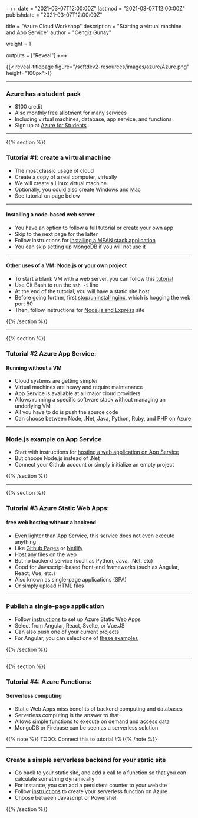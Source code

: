 +++
date = "2021-03-07T12:00:00Z"
lastmod = "2021-03-07T12:00:00Z"
publishdate = "2021-03-07T12:00:00Z"

title = "Azure Cloud Workshop"
description = "Starting a virtual machine and App Service"
author = "Cengiz Gunay"

weight = 1

outputs = ["Reveal"]
+++

{{< reveal-titlepage figure="/softdev2-resources/images/azure/Azure.png" height="100px">}}

---

### Azure has a student pack

- $100 credit
- Also monthly free allotment for many services
- Including virtual machines, database, app service, and functions
- Sign up at [Azure for Students](https://azure.microsoft.com/en-us/free/students/)

---

{{% section %}}

### Tutorial #1: create a virtual machine

- The most classic usage of cloud
- Create a copy of a real computer, virtually
- We will create a Linux virtual machine
- Optionally, you could also create Windows and Mac
- See tutorial on page below

---

#### Installing a node-based web server

- You have an option to follow a full tutorial or create your own app
- Skip to the next page for the latter
- Follow instructions for [installing a MEAN stack application](https://docs.microsoft.com/en-us/learn/modules/build-a-web-app-with-mean-on-a-linux-vm/)
- You can skip setting up MongoDB if you will not use it

---

#### Other uses of a VM: Node.js or your own project

- To start a blank VM with a web server, you can follow this [tutorial](https://docs.microsoft.com/en-us/azure/virtual-machines/linux/quick-create-portal) 
- Use Git Bash to run the `ssh -i` line
- At the end of the tutorial, you will have a static site host
- Before going further, first [stop/uninstall nginx](https://phoenixnap.com/kb/nginx-start-stop-restart), which is hogging the web port 80
- Then, follow instructions for [Node.js and Express](https://docs.microsoft.com/en-us/learn/modules/build-web-api-nodejs-express/) site

{{% /section %}}

---

{{% section %}}

### Tutorial #2 Azure App Service: 
#### Running without a VM

- Cloud systems are getting simpler
- Virtual machines are heavy and require maintenance
- App Service is available at all major cloud providers
- Allows running a specific software stack without managing an underlying VM
- All you have to do is push the source code
- Can choose between Node, .Net, Java, Python, Ruby, and PHP on Azure

---

### Node.js example on App Service

- Start with instructions for [hosting a web application on App Service](https://docs.microsoft.com/learn/modules/host-a-web-app-with-azure-app-service/)
- But choose Node.js instead of .Net
- Connect your Github account or simply initialize an empty project

{{% /section %}}

---

{{% section %}}

### Tutorial #3 Azure Static Web Apps: 
#### free web hosting without a backend

- Even lighter than App Service, this service does not even execute anything
- Like [Github Pages](https://pages.github.com/) or [Netlify](https://www.netlify.com/)
- Host any files on the web
- But no backend service (such as Python, Java, .Net, etc)
- Good for Javascript-based front-end frameworks (such as Angular, React, Vue, etc.)
- Also known as single-page applications (SPA)
- Or simply upload HTML files

---

### Publish a single-page application 

- Follow [instructions](https://docs.microsoft.com/en-us/learn/modules/publish-app-service-static-web-app-api/) to set up Azure Static Web Apps
- Select from Angular, React, Svelte, or Vue.JS
- Can also push one of your current projects
- For Angular, you can select one of [these examples](https://angular.io/guide/example-apps-list)

{{% /section %}}

---

{{% section %}}

### Tutorial #4: Azure Functions:
#### Serverless computing

- Static Web Apps miss benefits of backend computing and databases
- Serverless computing is the answer to that
- Allows simple functions to execute on demand and access data
- MongoDB or Firebase can be seen as a serverless solution

{{% note %}}
TODO: Connect this to tutorial #3
{{% /note %}}

---

### Create a simple serverless backend for your static site

- Go back to your static site, and add a call to a function so that you can calculate something dynamically
- For instance, you can add a persistent counter to your website
- Follow [instructions](https://docs.microsoft.com/en-us/learn/modules/create-serverless-logic-with-azure-functions/) to create your serverless function on Azure
- Choose between Javascript or Powershell

{{% /section %}}
